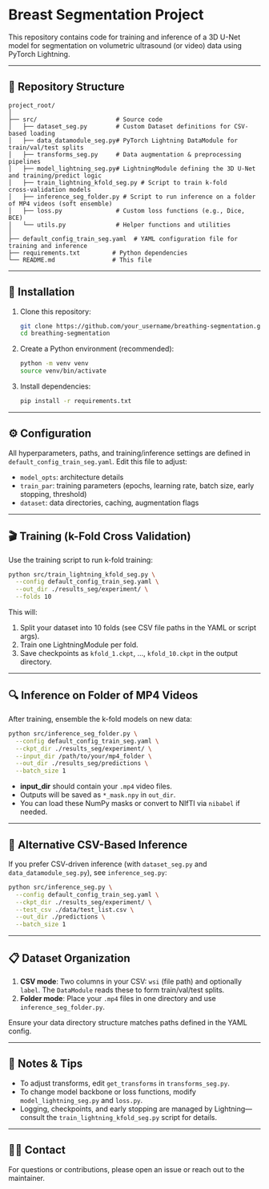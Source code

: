 # Breast Segmentation Project

This repository contains code for training and inference of a 3D U-Net model for segmentation on volumetric ultrasound (or video) data using PyTorch Lightning.

---

## 📁 Repository Structure

```
project_root/
│
├── src/                      # Source code
│   ├── dataset_seg.py        # Custom Dataset definitions for CSV-based loading
│   ├── data_datamodule_seg.py# PyTorch Lightning DataModule for train/val/test splits
│   ├── transforms_seg.py     # Data augmentation & preprocessing pipelines
│   ├── model_lightning_seg.py# LightningModule defining the 3D U-Net and training/predict logic
│   ├── train_lightning_kfold_seg.py # Script to train k-fold cross‑validation models
│   ├── inference_seg_folder.py # Script to run inference on a folder of MP4 videos (soft ensemble)
│   ├── loss.py               # Custom loss functions (e.g., Dice, BCE)
│   └── utils.py              # Helper functions and utilities
│
├── default_config_train_seg.yaml  # YAML configuration file for training and inference
├── requirements.txt         # Python dependencies
└── README.md                # This file
```

---

## 🚀 Installation

1. Clone this repository:

   ```bash
   git clone https://github.com/your_username/breathing-segmentation.git
   cd breathing-segmentation
   ```
2. Create a Python environment (recommended):

   ```bash
   python -m venv venv
   source venv/bin/activate
   ```
3. Install dependencies:

   ```bash
   pip install -r requirements.txt
   ```

---

## ⚙️ Configuration

All hyperparameters, paths, and training/inference settings are defined in `default_config_train_seg.yaml`. Edit this file to adjust:

* `model_opts`: architecture details
* `train_par`: training parameters (epochs, learning rate, batch size, early stopping, threshold)
* `dataset`: data directories, caching, augmentation flags

---

## 🎬 Training (k-Fold Cross Validation)

Use the training script to run k-fold training:

```bash
python src/train_lightning_kfold_seg.py \
  --config default_config_train_seg.yaml \
  --out_dir ./results_seg/experiment/ \
  --folds 10
```

This will:

1. Split your dataset into 10 folds (see CSV file paths in the YAML or script args).
2. Train one LightningModule per fold.
3. Save checkpoints as `kfold_1.ckpt`, ..., `kfold_10.ckpt` in the output directory.

---

## 🔍 Inference on Folder of MP4 Videos

After training, ensemble the k-fold models on new data:

```bash
python src/inference_seg_folder.py \
  --config default_config_train_seg.yaml \
  --ckpt_dir ./results_seg/experiment/ \
  --input_dir /path/to/your/mp4_folder \
  --out_dir ./results_seg/predictions \
  --batch_size 1
```

* **input\_dir** should contain your `.mp4` video files.
* Outputs will be saved as `*_mask.npy` in `out_dir`.
* You can load these NumPy masks or convert to NIfTI via `nibabel` if needed.

---

## 📂 Alternative CSV-Based Inference

If you prefer CSV-driven inference (with `dataset_seg.py` and `data_datamodule_seg.py`), see `inference_seg.py`:

```bash
python src/inference_seg.py \
  --config default_config_train_seg.yaml \
  --ckpt_dir ./results_seg/experiment/ \
  --test_csv ./data/test_list.csv \
  --out_dir ./predictions \
  --batch_size 1
```

---

## 📋 Dataset Organization

1. **CSV mode**: Two columns in your CSV: `wsi` (file path) and optionally `label`. The `DataModule` reads these to form train/val/test splits.
2. **Folder mode**: Place your `.mp4` files in one directory and use `inference_seg_folder.py`.

Ensure your data directory structure matches paths defined in the YAML config.

---

## 📝 Notes & Tips

* To adjust transforms, edit `get_transforms` in `transforms_seg.py`.
* To change model backbone or loss functions, modify `model_lightning_seg.py` and `loss.py`.
* Logging, checkpoints, and early stopping are managed by Lightning—consult the `train_lightning_kfold_seg.py` script for details.

---

## 🙋‍♂️ Contact

For questions or contributions, please open an issue or reach out to the maintainer.
